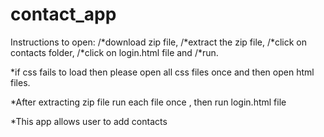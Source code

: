 # contact_app
Instructions to open:
/*download zip file,
/*extract the zip file,
/*click on contacts folder,
/*click on login.html file and
/*run.


*if css fails to load then please open all css files once and then open html files.

*After extracting zip file run each file once , then run login.html file

*This app allows user to add contacts 

